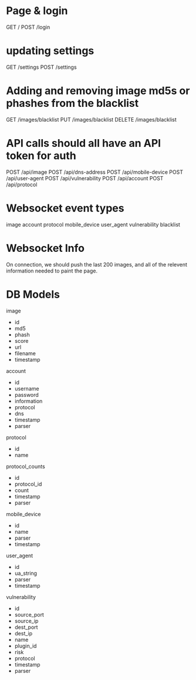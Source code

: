# Page & login

GET /
POST /login

# updating settings

GET /settings
POST /settings

# Adding and removing image md5s or phashes from the blacklist

GET /images/blacklist
PUT /images/blacklist
DELETE /images/blacklist

# API calls should all have an API token for auth

POST /api/image
POST /api/dns-address
POST /api/mobile-device
POST /api/user-agent
POST /api/vulnerability
POST /api/account
POST /api/protocol

# Websocket event types

image
account
protocol
mobile_device
user_agent
vulnerability
blacklist

# Websocket Info

On connection, we should push the last 200 images, and all of the relevent information needed to 
paint the page. 


# DB Models

image
 - id
 - md5 
 - phash
 - score 
 - url
 - filename 
 - timestamp 

account
 - id
 - username
 - password
 - information
 - protocol
 - dns
 - timestamp
 - parser

protocol
 - id
 - name

protocol_counts
 - id
 - protocol_id
 - count
 - timestamp
 - parser

mobile_device
 - id
 - name
 - parser
 - timestamp

user_agent
 - id
 - ua_string
 - parser
 - timestamp

vulnerability
 - id
 - source_port
 - source_ip
 - dest_port
 - dest_ip
 - name
 - plugin_id
 - risk
 - protocol
 - timestamp
 - parser